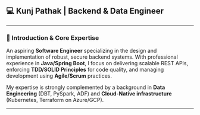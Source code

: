 ## 💻 Kunj Pathak | Backend & Data Engineer

---

### **📍 Introduction & Core Expertise**

An aspiring **Software Engineer** specializing in the design and implementation of robust, secure backend systems. With professional experience in **Java/Spring Boot**, I focus on delivering scalable REST APIs, enforcing **TDD/SOLID Principles** for code quality, and managing development using **Agile/Scrum** practices.

My expertise is strongly complemented by a background in **Data Engineering** (DBT, PySpark, ADF) and **Cloud-Native infrastructure** (Kubernetes, Terraform on Azure/GCP).

---
